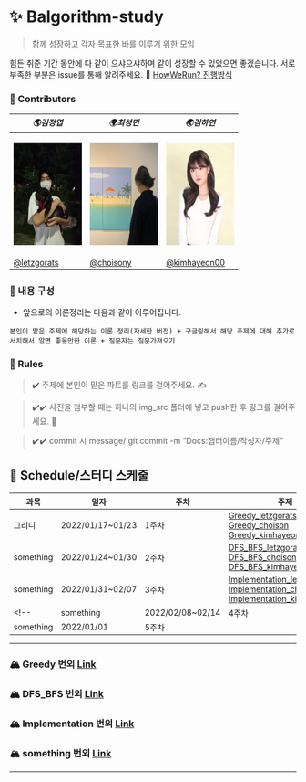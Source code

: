 # ✨ Balgorithm-study

> 함께 성장하고 각자 목표한 바를 이루기 위한 모임

힘든 취준 기간 동안에 다 같이 으샤으샤하며 같이 성장할 수 있었으면 좋겠습니다. 서로 부족한 부분은 issue를 통해 알려주세요. 🙂
[HowWeRun? 진행방식](info/README.md)

### 💫 Contributors

| **_🌎김정엽_**                                                                              | **_🌍최성민_**                                     | **_🌏김하연_**                                                                              
| ------------------------------------------------------------------------------------------- | -------------------------------------------------- | ------------------------------------------------------------------------------------------- | 
| <p align="center"><img src="img/letzgorats_imozi.jpg" height="180" width="120" align-item="center"></p> |  <p align="center"><img src="img/sungmin.jpg" height="180" width="120" align-item="center"></p>                                                  | <p align="center"><img src="img/kimhayeon00_imoz.jpg" height="180" width="120" align-item="center"></p> | <p align="center"><img src="img/hhj.jpg" height="120" width="120" align-item="center"></p> |
| [@letzgorats](https://github.com/letzgorats)                                            | [@choisony](https://github.com/choisony) | [@kimhayeon00](https://github.com/kimhayeon00)                                              | 


### 📣 내용 구성

- 앞으로의 이론정리는 다음과 같이 이루어집니다.

```본인이 맡은 주제에 해당하는 이론 정리(자세한 버전) + 구글링해서 해당 주제에 대해 추가로 서치해서 알면 좋을만한 이론 + 질문자는 질문가져오기 ```


### 👊 Rules

> ✔️ 주제에 본인이 맡은 파트를 링크를 걸어주세요. ✍️

> ✔️✔️ 사진을 첨부할 때는 하나의 img_src 폴더에 넣고 push한 후 링크를 걸어주세요. 🧚

> ✔️✔️ commit 시 message/ git commit -m “Docs:챕터이름/작성자/주제”



## 👊 Schedule/스터디 스케줄

| **과목** | **일자** | **주차** | **주제**|
| ------------- | ---------- | -------- | ---------------------------------------------------------------------------------------------------------------------------------------| 
| 그리디    | 2022/01/17~01/23 | 1주차    | [Greedy_letzgorats](https://github.com/Balgorithm/letzgorats/blob/main/Greedy/Greedy.md)<br>[Greedy_choison](https://github.com/Balgorithm/choison/blob/main/Greedy/Greedy.md)<br> [Greedy_kimhayeon00](https://github.com/Balgorithm/kimhayeon/tree/main/Greedy)<br>|
|something | 2022/01/24~01/30 | 2주차 | [DFS_BFS_letzgorats](letzgorats/DFS_BFS/DFS_BFS.md)<br>[DFS_BFS_choison](choison/DFS_BFS/DFS_BFS.md)<br>[DFS_BFS_kimhayeon00](kimhayeon00/DFS_BFS/DFS_BFS.md)<br>|
| something      | 2022/01/31~02/07 | 3주차   | [Implementation_letzgorats](letzgorats/Implementation/Implementation.md)<br>[Implementation_choison](choison//Implementation/Implementation.md)<br>[Implementation_kimhayeon00](kimhayeon00/Implementation/Implementation.md)<br>|
<!-- | something      | 2022/02/08~02/14 | 4주차   ||
| something  | 2022/01/01 | 5주차   ||  -->


---

### 🏔 Greedy 번외 [Link](Greedy)

### 🏔 DFS_BFS 번외 [Link](DFS_BFS)

### 🏔 Implementation 번외 [Link](Implementation)

### 🏔 something 번외 [Link](something)

---
